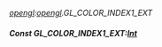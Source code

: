 _[opengl](../../modules/opengl/opengl-module.md):[opengl](../../modules/opengl/opengl-module.md).GL\_COLOR\_INDEX1\_EXT_
##### Const GL\_COLOR\_INDEX1\_EXT:[Int](../../modules/wonkey/wonkey-types-int.md)
